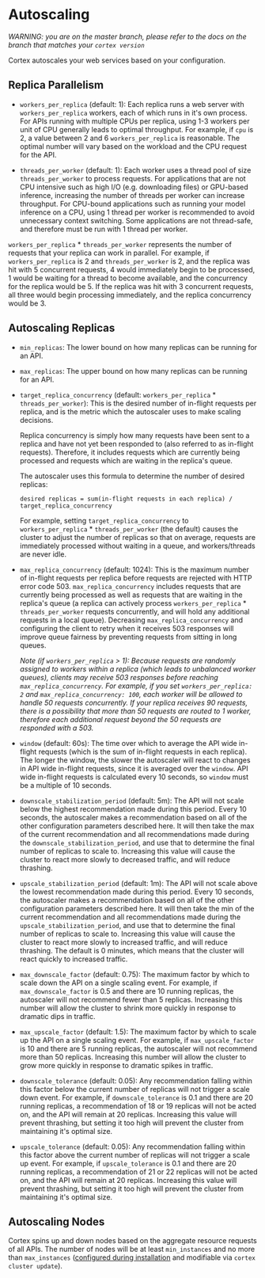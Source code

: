 # Autoscaling

_WARNING: you are on the master branch, please refer to the docs on the branch that matches your `cortex version`_

Cortex autoscales your web services based on your configuration.

## Replica Parallelism

* `workers_per_replica` (default: 1): Each replica runs a web server with `workers_per_replica` workers, each of which runs in it's own process. For APIs running with multiple CPUs per replica, using 1-3 workers per unit of CPU generally leads to optimal throughput. For example, if `cpu` is 2, a value between 2 and 6 `workers_per_replica` is reasonable. The optimal number will vary based on the workload and the CPU request for the API.

* `threads_per_worker` (default: 1): Each worker uses a thread pool of size `threads_per_worker` to process requests. For applications that are not CPU intensive such as high I/O (e.g. downloading files) or GPU-based inference, increasing the number of threads per worker can increase throughput. For CPU-bound applications such as running your model inference on a CPU, using 1 thread per worker is recommended to avoid unnecessary context switching. Some applications are not thread-safe, and therefore must be run with 1 thread per worker.

`workers_per_replica` * `threads_per_worker` represents the number of requests that your replica can work in parallel. For example, if `workers_per_replica` is 2 and `threads_per_worker` is 2, and the replica was hit with 5 concurrent requests, 4 would immediately begin to be processed, 1 would be waiting for a thread to become available, and the concurrency for the replica would be 5. If the replica was hit with 3 concurrent requests, all three would begin processing immediately, and the replica concurrency would be 3.

## Autoscaling Replicas

* `min_replicas`: The lower bound on how many replicas can be running for an API.

* `max_replicas`: The upper bound on how many replicas can be running for an API.

* `target_replica_concurrency` (default: `workers_per_replica` * `threads_per_worker`): This is the desired number of in-flight requests per replica, and is the metric which the autoscaler uses to make scaling decisions.

  Replica concurrency is simply how many requests have been sent to a replica and have not yet been responded to (also referred to as in-flight requests). Therefore, it includes requests which are currently being processed and requests which are waiting in the replica's queue.

  The autoscaler uses this formula to determine the number of desired replicas:

  `desired replicas = sum(in-flight requests in each replica) / target_replica_concurrency`

  For example, setting `target_replica_concurrency` to `workers_per_replica` * `threads_per_worker` (the default) causes the cluster to adjust the number of replicas so that on average, requests are immediately processed without waiting in a queue, and workers/threads are never idle.

* `max_replica_concurrency` (default: 1024): This is the maximum number of in-flight requests per replica before requests are rejected with HTTP error code 503. `max_replica_concurrency` includes requests that are currently being processed as well as requests that are waiting in the replica's queue (a replica can actively process `workers_per_replica` * `threads_per_worker` requests concurrently, and will hold any additional requests in a local queue). Decreasing `max_replica_concurrency` and configuring the client to retry when it receives 503 responses will improve queue fairness by preventing requests from sitting in long queues.

  *Note (if `workers_per_replica` > 1): Because requests are randomly assigned to workers within a replica (which leads to unbalanced worker queues), clients may receive 503 responses before reaching `max_replica_concurrency`. For example, if you set `workers_per_replica: 2` and `max_replica_concurrency: 100`, each worker will be allowed to handle 50 requests concurrently. If your replica receives 90 requests, there is a possibility that more than 50 requests are routed to 1 worker, therefore each additional request beyond the 50 requests are responded with a 503.*

* `window` (default: 60s): The time over which to average the API wide in-flight requests (which is the sum of in-flight requests in each replica). The longer the window, the slower the autoscaler will react to changes in API wide in-flight requests, since it is averaged over the `window`. API wide in-flight requests is calculated every 10 seconds, so `window` must be a multiple of 10 seconds.

* `downscale_stabilization_period` (default: 5m): The API will not scale below the highest recommendation made during this period. Every 10 seconds, the autoscaler makes a recommendation based on all of the other configuration parameters described here. It will then take the max of the current recommendation and all recommendations made during the `downscale_stabilization_period`, and use that to determine the final number of replicas to scale to. Increasing this value will cause the cluster to react more slowly to decreased traffic, and will reduce thrashing.

* `upscale_stabilization_period` (default: 1m): The API will not scale above the lowest recommendation made during this period. Every 10 seconds, the autoscaler makes a recommendation based on all of the other configuration parameters described here. It will then take the min of the current recommendation and all recommendations made during the `upscale_stabilization_period`, and use that to determine the final number of replicas to scale to. Increasing this value will cause the cluster to react more slowly to increased traffic, and will reduce thrashing. The default is 0 minutes, which means that the cluster will react quickly to increased traffic.

* `max_downscale_factor` (default: 0.75): The maximum factor by which to scale down the API on a single scaling event. For example, if `max_downscale_factor` is 0.5 and there are 10 running replicas, the autoscaler will not recommend fewer than 5 replicas. Increasing this number will allow the cluster to shrink more quickly in response to dramatic dips in traffic.

* `max_upscale_factor` (default: 1.5): The maximum factor by which to scale up the API on a single scaling event. For example, if `max_upscale_factor` is 10 and there are 5 running replicas, the autoscaler will not recommend more than 50 replicas. Increasing this number will allow the cluster to grow more quickly in response to dramatic spikes in traffic.

* `downscale_tolerance` (default: 0.05): Any recommendation falling within this factor below the current number of replicas will not trigger a scale down event. For example, if `downscale_tolerance` is 0.1 and there are 20 running replicas, a recommendation of 18 or 19 replicas will not be acted on, and the API will remain at 20 replicas. Increasing this value will prevent thrashing, but setting it too high will prevent the cluster from maintaining it's optimal size.

* `upscale_tolerance` (default: 0.05): Any recommendation falling within this factor above the current number of replicas will not trigger a scale up event. For example, if `upscale_tolerance` is 0.1 and there are 20 running replicas, a recommendation of 21 or 22 replicas will not be acted on, and the API will remain at 20 replicas. Increasing this value will prevent thrashing, but setting it too high will prevent the cluster from maintaining it's optimal size.

## Autoscaling Nodes

Cortex spins up and down nodes based on the aggregate resource requests of all APIs. The number of nodes will be at least `min_instances` and no more than `max_instances` ([configured during installation](../cluster-management/config.md) and modifiable via `cortex cluster update`).
